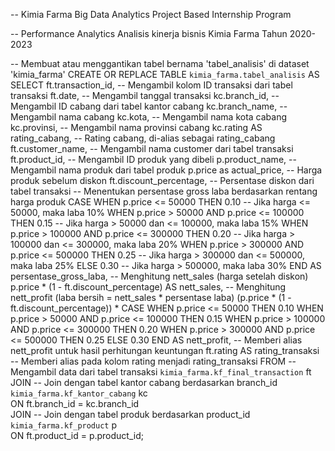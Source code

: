 -- Kimia Farma Big Data Analytics Project Based Internship Program

-- Performance Analytics Analisis kinerja bisnis Kimia Farma Tahun 2020-2023


-- Membuat atau menggantikan tabel bernama 'tabel_analisis' di dataset 'kimia_farma'
CREATE OR REPLACE TABLE `kimia_farma.tabel_analisis` AS
SELECT
    ft.transaction_id,                  -- Mengambil kolom ID transaksi dari tabel transaksi
    ft.date,                            -- Mengambil tanggal transaksi
    kc.branch_id,                       -- Mengambil ID cabang dari tabel kantor cabang
    kc.branch_name,                     -- Mengambil nama cabang
    kc.kota,                            -- Mengambil nama kota cabang
    kc.provinsi,                        -- Mengambil nama provinsi cabang
    kc.rating AS rating_cabang,         -- Rating cabang, di-alias sebagai rating_cabang
    ft.customer_name,                   -- Mengambil nama customer dari tabel transaksi
    ft.product_id,                      -- Mengambil ID produk yang dibeli
    p.product_name,                     -- Mengambil nama produk dari tabel produk
    p.price as actual_price,            -- Harga produk sebelum diskon
    ft.discount_percentage,             -- Persentase diskon dari tabel transaksi
    -- Menentukan persentase gross laba berdasarkan rentang harga produk
    CASE
        WHEN p.price <= 50000 THEN 0.10                         -- Jika harga <= 50000, maka laba 10%
        WHEN p.price > 50000 AND p.price <= 100000 THEN 0.15    -- Jika harga > 50000 dan <= 100000, maka laba 15%
        WHEN p.price > 100000 AND p.price <= 300000 THEN 0.20   -- Jika harga > 100000 dan <= 300000, maka laba 20%
        WHEN p.price > 300000 AND p.price <= 500000 THEN 0.25   -- Jika harga > 300000 dan <= 500000, maka laba 25%
        ELSE 0.30                                               -- Jika harga > 500000, maka laba 30%
    END AS persentase_gross_laba,
    -- Menghitung nett_sales (harga setelah diskon)
    p.price * (1 - ft.discount_percentage) AS nett_sales,
    -- Menghitung nett_profit (laba bersih = nett_sales * persentase laba)
    (p.price * (1 - ft.discount_percentage)) * CASE
        WHEN p.price <= 50000 THEN 0.10
        WHEN p.price > 50000 AND p.price <= 100000 THEN 0.15
        WHEN p.price > 100000 AND p.price <= 300000 THEN 0.20
        WHEN p.price > 300000 AND p.price <= 500000 THEN 0.25
        ELSE 0.30
    END AS nett_profit,                -- Memberi alias nett_profit untuk hasil perhitungan keuntungan
    ft.rating AS rating_transaksi      -- Memberi alias pada kolom rating menjadi rating_transaksi
FROM    --  Mengambil data dari tabel transaksi
    `kimia_farma.kf_final_transaction` ft  
JOIN    --  Join dengan tabel kantor cabang berdasarkan branch_id
    `kimia_farma.kf_kantor_cabang` kc       
    ON ft.branch_id = kc.branch_id          
JOIN    --  Join dengan tabel produk berdasarkan product_id
    `kimia_farma.kf_product` p             
    ON ft.product_id = p.product_id;
